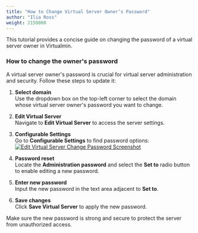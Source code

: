 ```yaml
---
title: "How to Change Virtual Server Owner’s Password"
author: "Ilia Ross"
weight: 2150000
---
```


This tutorial provides a concise guide on changing the password of a virtual server owner in Virtualmin.

### How to change the owner's password

A virtual server owner's password is crucial for virtual server administration and security. Follow these steps to update it:

1. **Select domain**  
   Use the dropdown box on the top-left corner to select the domain whose virtual server owner's password you want to change.

2. **Edit Virtual Server**  
   Navigate to **Edit Virtual Server** to access the server settings.

3. **Configurable Settings**  
   Go to **Configurable Settings** to find password options:
   [![](/images/docs/screenshots/light/edit-virtual-server-change-password.png "Edit Virtual Server Change Password Screenshot")](/images/docs/screenshots/light/edit-virtual-server-change-password.png)

4. **Password reset**  
   Locate the **Administration password** and select the **Set to** radio button to enable editing a new password.

5. **Enter new password**  
   Input the new password in the text area adjacent to **Set to**.

6. **Save changes**  
   Click **Save Virtual Server** to apply the new password.

Make sure the new password is strong and secure to protect the server from unauthorized access.

